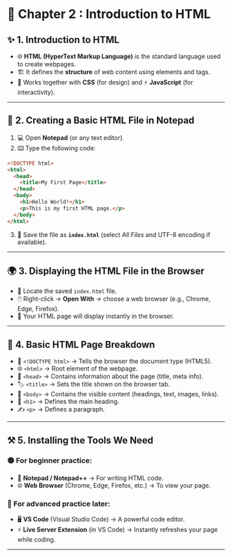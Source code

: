 # 📘 Chapter 2 : Introduction to HTML

## ✨ 1. Introduction to HTML

- 🌐 **HTML (HyperText Markup Language)** is the standard language used to create webpages.
- 🏗️ It defines the **structure** of web content using elements and tags.
- 🎨 Works together with **CSS** (for design) and ⚡ **JavaScript** (for interactivity).

---

## 📝 2. Creating a Basic HTML File in Notepad

1. 💻 Open **Notepad** (or any text editor).
2. ⌨️ Type the following code:

```html
<!DOCTYPE html>
<html>
  <head>
    <title>My First Page</title>
  </head>
  <body>
    <h1>Hello World!</h1>
    <p>This is my first HTML page.</p>
  </body>
</html>
```

3. 💾 Save the file as **`index.html`** (select _All Files_ and UTF-8 encoding if available).

---

## 🌍 3. Displaying the HTML File in the Browser

- 📂 Locate the saved `index.html` file.
- 🖱️ Right-click → **Open With** → choose a web browser (e.g., Chrome, Edge, Firefox).
- 👀 Your HTML page will display instantly in the browser.

---

## 🔎 4. Basic HTML Page Breakdown

- 📑 `<!DOCTYPE html>` → Tells the browser the document type (HTML5).
- 🌐 `<html>` → Root element of the webpage.
- 🧾 `<head>` → Contains information about the page (title, meta info).
- 🏷️ `<title>` → Sets the title shown on the browser tab.
- 📄 `<body>` → Contains the visible content (headings, text, images, links).
- 📰 `<h1>` → Defines the main heading.
- ✍️ `<p>` → Defines a paragraph.

---

## ⚒️ 5. Installing the Tools We Need

### 🟢 For beginner practice:

- 📝 **Notepad / Notepad++** → For writing HTML code.
- 🌐 **Web Browser** (Chrome, Edge, Firefox, etc.) → To view your page.

### 🔵 For advanced practice later:

- 🖥️ **VS Code** (Visual Studio Code) → A powerful code editor.
- ⚡ **Live Server Extension** (in VS Code) → Instantly refreshes your page while coding.

---
